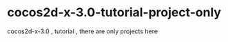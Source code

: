 cocos2d-x-3.0-tutorial-project-only
===================================

cocos2d-x-3.0 , tutorial , there are only projects here
